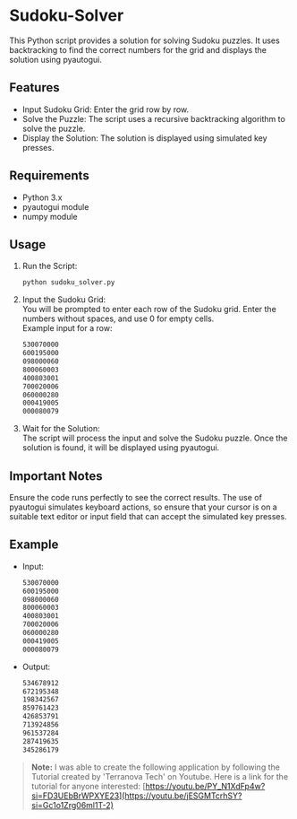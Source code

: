 # Sudoku-Solver
This Python script provides a solution for solving Sudoku puzzles. It uses backtracking to find the correct numbers for the grid and displays the solution using pyautogui.

## Features  
* Input Sudoku Grid: Enter the grid row by row.
* Solve the Puzzle: The script uses a recursive backtracking algorithm to solve the puzzle.
* Display the Solution: The solution is displayed using simulated key presses.

## Requirements
* Python 3.x
* pyautogui module
* numpy module

## Usage 
1. Run the Script:

   ```bash
   python sudoku_solver.py
   
2. Input the Sudoku Grid:  
You will be prompted to enter each row of the Sudoku grid. Enter the numbers without spaces, and use 0 for empty cells.  
Example input for a row:  

   ```bash
   530070000
   600195000
   098000060
   800060003
   400803001
   700020006
   060000280
   000419005
   000080079

3. Wait for the Solution:  
The script will process the input and solve the Sudoku puzzle. Once the solution is found, it will be displayed using pyautogui.  

## Important Notes
Ensure the code runs perfectly to see the correct results. The use of pyautogui simulates keyboard actions, so ensure that your cursor is on a suitable text editor or input field that can accept the simulated key presses.

## Example

* Input:

   ```bash
   530070000
   600195000
   098000060
   800060003
   400803001
   700020006
   060000280
   000419005
   000080079

* Output:

   ```bash
   534678912
   672195348
   198342567
   859761423
   426853791
   713924856
   961537284
   287419635
   345286179


> **Note:**
> I was able to create the following application by following the Tutorial created by 'Terranova Tech' on Youtube. Here is a link for the tutorial for anyone interested: [https://youtu.be/PY_N1XdFp4w?si=FD3UEbBrWPXYE23](https://youtu.be/jESGMTcrhSY?si=Gc1o1Zrg06ml1T-2)
